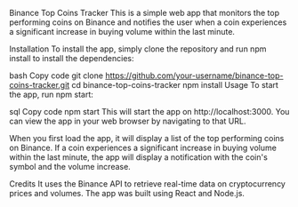 Binance Top Coins Tracker
This is a simple web app that monitors the top performing coins on Binance and notifies the user when a coin experiences a significant increase in buying volume within the last minute.

Installation
To install the app, simply clone the repository and run npm install to install the dependencies:

bash
Copy code
git clone https://github.com/your-username/binance-top-coins-tracker.git
cd binance-top-coins-tracker
npm install
Usage
To start the app, run npm start:

sql
Copy code
npm start
This will start the app on http://localhost:3000. You can view the app in your web browser by navigating to that URL.

When you first load the app, it will display a list of the top performing coins on Binance. If a coin experiences a significant increase in buying volume within the last minute, the app will display a notification with the coin's symbol and the volume increase.

Credits
It uses the Binance API to retrieve real-time data on cryptocurrency prices and volumes. The app was built using React and Node.js.